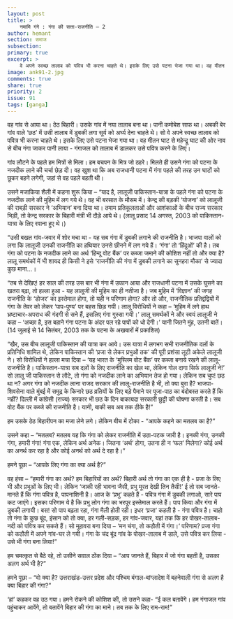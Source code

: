 ```yaml
---
layout: post
title: >
    नमामि गंगे : गंगा की सत्ता-राजनीति – 2
author: hemant
section: समाज
subsection:
primary: true
excerpt: >
    वे अपने स्वच्छ तालाब को पवित्र भी करना चाहते थे। इसके लिए उसे पटना भेजा गया था। वह मीतन घाट से महेन्द्रू घाट की ओर नाव से बीच गंगा जाकर पानी लाया - गंगाजल को तालाब में डालकर उसे पवित्र करने के लिए।
image: ank91-2.jpg
comments: true
share: true
priority: 2
issue: 91
tags: [ganga]
---
```


वह गांव से आया था। ठेठ बिहारी। उसके गांव में नया तालाब बना था। पानी कमोबेश साफ था। अबकी बेर गांव वाले ‘छठ’ में उसी तालाब में डुबकी लगा सूर्य को अर्घ्य देना चाहते थे। सो वे अपने स्वच्छ तालाब को पवित्र भी करना चाहते थे। इसके लिए उसे पटना भेजा गया था। वह मीतन घाट से महेन्द्रू घाट की ओर नाव से बीच गंगा जाकर पानी लाया - गंगाजल को तालाब में डालकर उसे पवित्र करने के लिए।

गांव लौटने के पहले हम मित्रों से मिला। हम बचपन के मित्र जो ठहरे। मिलते ही उसने गंगा को पटना के नजदीक लाने की चर्चा छेड़ दी। वह खुश था कि अब राजधानी पटना में गंगा पहले की तरह उन घाटों को छूकर बहने लगेगी, जहां से वह पहले बहती थी।

उसने मजाकिया शैली में कहना शुरू किया – “याद है, लालूजी पाकिस्तान-यात्रा के पहले गंगा को पटना के नजदीक लाने की मुहिम में लग गये थे। वह भी बरसात के मौसम में। केन्द्र की बड़की ‘योजना’ को लालूजी की राबड़ी सरकार ने ‘अभियान’ बना दिया था। तमाम प्रतिकूलताओं और आशंकाओं के बीच राज्य सरकार भिड़ी, तो केन्द्र सरकार के बिहारी मंत्री भी दौड़े आये थे। (लालू प्रसाद 14 अगस्त, 2003 को पाकिस्तान-यात्रा के लिए रवाना हुए थे।)

“उसी बखत गांव-जवार में शोर मचा था - यह सब गंगा में डुबकी लगाने की राजनीति है। भाजपा वालों को लगा कि लालूजी उनकी राजनीति का हथियार उनसे छीनने में लग गये हैं। ‘गंगा’ तो ‘हिंदुओं’ की है। तब गंगा को पटना के नजदीक लाने का अर्थ ‘हिन्दू वोट बैंक’ पर कब्जा जमाने की कोशिश नहीं तो और क्या है? लालू समर्थकों में भी शायद ही किसी ने इसे ‘राजनीति की गंगा में डुबकी लगाने का सुनहरा मौका’ से ज्यादा कुछ माना...।

“तब से देखिए! हर साल की तरह उस बार भी गंगा में उफान आया और राजधानी पटना में उसके घुसने का खतरा बढ़ा, तो हल्ला हुआ - यह लालूजी की मुहिम का ही नतीजा है। जब मुहिम में ‘विज्ञान’ की जगह राजनीति के ‘डोजर’ का इस्तेमाल होगा, तो यही न परिणाम होगा? और तो और, राजनीतिक प्रतिद्वंद्वियों में गंगा के तेवर को लेकर ‘पाप-पुण्य’ पर बहस छिड़ गयी। लालू विरोधियों ने कहा – ‘मुहिम में लगे हाथ भ्रष्टाचार-अपराध की गंदगी से सने हैं, इसलिए गंगा गुस्सा गयी।’ लालू समर्थकों ने और स्वयं लालूजी ने कहा – ‘अच्छा है, इस बहाने गंगा पटना के अंदर पल रहे पापों को धो देगी।’ यानी जितने मुंह, उतनी बातें। (14 जुलाई से 14 सितंबर, 2003 तक के पटना के अखबारों में प्रकाशित)

“खैर, उस बीच लालूजी पाकिस्तान की यात्रा कर आये। उस यात्रा में लगभग सभी राजनीतिक दलों के प्रतिनिधि शामिल थे, लेकिन पाकिस्तान की ‘प्रजा से लेकर प्रभुओं तक’ की पूरी प्रशंसा लूटी अकेले लालूजी ने। सो विरोधियों ने हल्ला मचा दिया – ‘यह भारत के ‘मुस्लिम वोट बैंक’ पर कब्जा बनाये रखने की लालू-राजनीति है। पाकिस्तान-यात्रा सब दलों के लिए राजनीति का खेल था, लेकिन गोल दागा सिर्फ लालूजी ने!’ सो लालू जी पाकिस्तान से लौटे, तो गंगा को नजदीक लाने का अभियान तेज हो गया। लेकिन सब चुप! छठ था न? अगर गंगा को नजदीक लाना राजद सरकार की लालू-राजनीति है भी, तो क्या बुरा है? भाजपा-शिवसेना वाले मुंबई में समुद्र के किनारे छठ व्रतियों के लिए बड़े पैमाने पर पूजा-पाठ का बंदोबस्त करते हैं कि नहीं? दिल्ली में कांग्रेसी (राज्य) सरकार भी छठ के दिन बाकायदा सरकारी छुट्टी की घोषणा करती है। सब वोट बैंक पर कब्जे की राजनीति है। यानी, बाकी सब अब तक ठीके है!”

हम उसके ठेठ बिहारीपन का मजा लेने लगे। लेकिन बीच में टोका - “आपके कहने का मतलब का है?”

उसने कहा – “मतलब? मतलब यह कि गंगा को लेकर राजनीति में उठा-पटक जारी है। इनकी गंगा, उनकी गंगा, हमारी गंगा! गंगा एक, लेकिन अर्थ अनेक। जितना ‘अर्थ’ होगा, उतना ही न ‘फल’ मिलेगा? कोई अर्थ का अनर्थ कर रहा है और कोई अनर्थ को अर्थ दे रहा है।”

हमने पूछा – “आपके लिए गंगा का क्या अर्थ है?”

वह हंसा – “हमारी गंगा का अर्थ? हम बिहारियों का अर्थ? बिहारी अर्थ तो गंगा का एक ही है - प्रजा के लिए भी और प्रभुओं के लिए भी। लेकिन ‘जाकी रही भावना जैसी, प्रभु मूरत देखी तिन तैसी!’ ई तो सब जानते-मानते हैं कि गंगा पवित्र है, पापनाशिनी है। आज के ‘प्रभु’ कहते हैं - पवित्र गंगा में डुबकी लगाओ, सारे पाप कट जाएंगे। इसका परिणाम ये है कि प्रभु लोग गंगा का भरपूर इस्तेमाल करते हैं। पाप किया और गंगा में डुबकी लगायी। बस! सो पाप बढ़ता रहा, गंगा मैली होती रही। इधर ‘प्रजा’ कहती है - गंगा पवित्र है। चाहो तो गंगा के कुछ बूंद, इंसान को तो क्या, हर गली-सड़क, हर गांव-जवार, यहां तक कि हर पोखर-तालाब-नदी को पवित्र कर सकते हैं। सो मुहावरा बना दिया – ‘मन चंगा, तो कठौती में गंगा।‘ परिणाम? प्रजा गंगा को कठौती में अपने गांव-घर ले गयी। गंगा के चंद बूंद गांव के पोखर-तालाब में डाले, उसे पवित्र कर लिया - उसे भी गंगा बना लिया!”

हम चमत्कृत से बैठे रहे, तो उसीने सवाल ठोंक दिया – “आप जानते हैं, बिहार में जो गंगा बहती है, उसका अलग अर्थ भी है?”

हमने पूछा – “वो क्या है? उत्तराखंड-उत्तर प्रदेश और पश्चिम बंगाल-बांग्लादेश में बहनेवाली गंगा से अलग है क्या बिहार की गंगा?”

‘हां’ कहकर वह उठ गया। हमने रोकने की कोशिश की, तो उसने कहा- “ई कल बतावेंगे। हम गंगाजल गांव पहुंचाकर आवेंगे, तो बतावेंगे बिहार की गंगा का माने। तब तक के लिए राम-राम!”